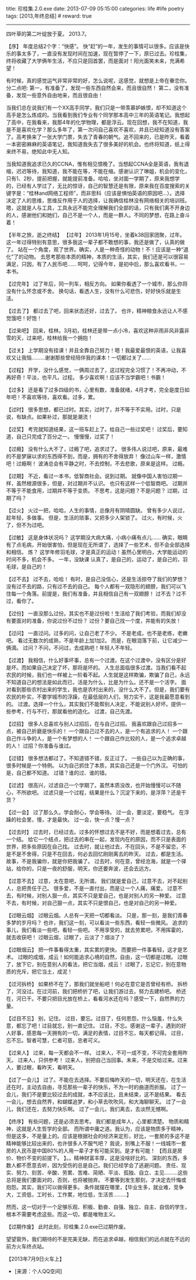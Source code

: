 title: 珍桂集.2.0.exe
date: 2013-07-09 05:15:00
categories: life #life poetry
tags: [2013,年终总结]  # <!--more-->
reward: true

---

四叶草的第二叶绽放于夏。
2013.7。

<!--more-->

【序】
年度总结2个字：“快感”。
快“赶”的一年，发生的事情可以很多。应该是快乐的事太多了，一直没有发现时间在加速，现在暂停了一下，原已过去。珍桂集，终将收藏了大学俩年生活，不应只是回首罢，而是面对！阳光面笑未来，充满希望！

有时候，真的感觉运气非常非常的好，怎么说呢，这感觉，就想是上帝在眷恋你。分二点吧:
第一，有准备了，发现一些东西自然会来，而且很自然！
第二，没有准备，发现一些意外自由地来，而且很自由！

当我们总在说我们有一个XX高手同学，我们只是一带羡慕妒嫉恨，却不知道这个高手是怎么炼成的。当我看到我们专业有个同学那本高中三年的英语笔记。我想起了高中，在我看来，我那4年的化学物理，都是浮云。现在回想，我不在知道，我是不是喜欢化学？那么多年了，第一次问自己喜欢不喜欢，并且已经知道没有答案了。高考换来了一张大学门票，失去了青春的朝气。追不回来的，已是昨天，看着一本密密麻麻的英语笔记，我知道我失去了很多美好的机会。也终将知道，纸上得来终不易，绝知此中无人知。

当我知道我追求已久的CCNA，惟有相见恨晚了。当想起CCNA全是英语，我有退缩，迟迟等待，我知道，我不能在等，不能在缩。感谢认识了琳姐，机会的变化，只有1、2秒，提前把握，就能提前准备。哈哈，坐对面一学期了，原来我想学的，已经有人学过了，无比的惊讶，自己的智慧还是有限，原来我在百度搜索的关键字是：“桂林and网络工程师”，而非思科（应该是惧怕英语的原因吧…）。选择决定了人的思维，思维反作用于人的选择，让我确信桂林没有网络相关的培训班。嗯，这就是人与工具，工具永远不能完全理解我们全部的话，只有我们离不开身边的人，感谢他们和她们，自己不是一个人，而是一群人。不同的梦想，在路上奋斗着！


【半年之旅，逝之终结】
【过年】
2013年1月15号，坐着k38回家团聚，过年。
这一年过得特别有意思，很多我这一辈子都不敢想的事，我还是做了，认真的做了。
站在一个角度，观了世界。确实，人是一种奇怪的动物！不！应该是一种“退化”了的动物。
去思考那些本质的精神，本质的生活，其实，我们还是可以很容易满足，只因，有了人民币吧……
呵呵，记得今年，是初中后，那么喜欢看书，一本书。

【过完年】
过了年后，同一列车，相反方向。
如果你看透了一个城市，那么你将没有什么怀念或不舍。
换句话，看透人生，没有什么可悲伤，好好快乐就是生活。

【过去了】
都过去了吧，回来状态还好，过去了。
也许，精神粮食永远让人不感觉饿吧！好饱！

【过来吧】
回来，桂林。3月初，桂林还是带一点小冷，喜欢这种非雨非风非露非雪的天，过来吧，桂林给我一个拥抱！

【过关】
上学期没有挂课！并且全靠自己努力！嗯！我最爱最恨的英语，让我喜欢又让我恼………谢谢那些曾经陪伴我的课本！一切都过关了……

【过程】
开学，没什么感觉，一俩周过去了，这过程完全习惯了！不再冲动，不再好奇！平淡，也平凡，过程。
多少喜欢啊！应该不当学霸吧！书霸！

【过多】
还是看了过多四级的书，心里有数，准备就绪，4月才考，完全是度日如年吧！不喜欢等待，喜欢看。过多，累。

【过时】
很多思想，都已过时。其实，过时了，并不等于不实用。过时，只是说，有缺点。如果补过，那就是潮流！

【过奖】
考完就知道结果，这一班车赶上了。给自己一些过奖吧！
过奖后，要知道，自己只完成了百分之一。
慢慢慢，过奖了！

【过瘾】
没有什么大不了，过瘾了吧，追求过了。
很多伟人说过吧，原来，最难的不是梦寐以求的东西得不到，而是，拥有的不舍得放弃！
像过山车一样，激情吧！过瘾啊！
波涛总会有平静之时，不去控制，不去悲歌，原来是这样。
过瘾。

【过期】
不近，看过一本书，低智商社会。说到过期。
就像中国人害怕过期一样，虽然根源很多，但是，对过期并不认识。
也只有这样一个低智商吧。
过期并不等于不能食用，过期并不等于变质。
不思考，这是问题？不是问题？
过期，过期了吗？

【过火】
火过一把，哈哈，人生的事情，总像月有阴晴圆缺。
曾有多少人说过，趁年轻，多做事。
但是，生活的琐事，又把多少人架锁了。
过火，有时候，火了，但不为过吧。

【过敏】
这是身体状况吗？
这学期没大病大痛，小病小痛有点儿……
确实，眼睛有了点毛病，开始很害怕，但是现在无所谓了，选择了一些艺术，但不会全部选择和相信。
炼？
这学年修羽毛球，才是真正的运动！虽然心里明白，大学能运动的时间不多，机会不多。
一年，没缺课
认真了，是自己的，运动了，是自己的，羽毛球，是自己的！

【过不去】
过不去，哈哈！
有时，是自己没信心，还是生活掠夺了我们的梦想？
没有过不去的路，只有过不去的自己。
每个人都有一双隐形的翅膀，我们可以飞住每一个角落。前提是，我们有准备，并且相信自己有一双翅膀！
过不去？过不过，看你了。

【过份】
一直没那么过份。其实也不是过份啦！生活给了我们考验，而我们却没有要面对的准备，你说过份不过份？
过份？要自己找一个度，并能有的矢放！

【过问】
一直过问。过多的问，让自己老了不少。
不是老成，也不是老练，老嫩吧。
看过无数次的成熟，不是年龄上加1加2。
而是，在眼泪落下前，让它减少一俩滴。
过问？不问，不问过，去成熟吧！年轻人不年轻。

【过渡】
我相信，什么好事坏事，总有一个过渡。在这个过渡中，没有区分是好是坏。而如果自己决定了坏，那将是坏的。
人生总面临很多过渡。当我们看不起农民的时候，我们也一样被上一阶看不起。人生就是这样欺骗，欺骗了自己，永远不知道自己的想法是如此而已，活是为什么，比是为什么。还不是一个活字。
面对看到那些农村出来的学生，我也是农村出来的，没什么大不了。但是，我们要有农民的朴实，不要学城市的浮躁，在最低层的人们，努力实干，这是我最愿意看到的。
过渡。选择一个什么，其实我们不能帮别人决定，不能说别人好坏。提供一些参考，行与不行，那就看他的造化。
过渡，自己先渡。

【过招】
很多人总喜欢与别人过招后，在与自己过招。
我喜欢跟自己过招多一点，被自己折磨是快乐的！
一个跟自己过不去的人，是一个有追求的人！
一个跟自己作斗争的人，是一个有梦想的人！
一个跟自己作比较的人，是一个追求卓越的人！
过招？你准备与谁过。

【过错】
很多想法都过了。不知道错不错，反正过了。
一些自己以为正确的事，很多时候是一个特例。
以为自己抓住了本质，其实自己还是一个门外汉。
可怕的是，自己都不知道。
过错？谁的过、谁的错。

【过滤】
很高兴，过滤自己一个学期了。虽然本质没改，也开始慢慢可以不随心，不所欲吧。
过滤只是一个过程，结果是什么？沉淀下来的，是浮萍？还是干货？

【过一会】
过了那么久。学会耐心，学会等待。
过一会，要淡定，要稳气。
在浮躁的社会里，慢，才是最快。
过一会，快一点？慢一点？

【过去时】
过去时，已经过去。过多的怀想过去不是不好，而是想着过去，总有一个结。
给它一个结点，把过去的串在一起，发现内在的原因，而不只是表面的世界，把多些原因在自己找。
过去时，就让他过去，不在回头，不是不留恋，不是不是不舍得，只是不在回去，何必去回忆刚刚离去的昨天。
过去，都是生活。故事，不是我骗你，就是你把我骗了。
过去时，何在意，曾经沧海，就是一个驿站，给你的，只是一夜的舒服，明天，你还要奔波，还会去远方。

【过意不去】
过意，太在意吧，无所谓。
我们就是爱自己，过意不去，对不起别人，总把责任于己。
很多爱，不是一直付出，而是让一个人痛，痛爱。
过意不去，有时候，对别人狠一点，其实不只是爱自己，也是对别人的另一种爱。
过意不去，有时候，对自己狠一点，其实不只是恨自己，也是对自己的另一种爱。

【过眼云烟】
过眼云烟。人总有一天把一切都看淡。
只是，那一刻，是我们青春多梦的岁月吗？
也许，我们这一刻，可以看淡一些东西，看轻一些微风。
追求的事儿，我们看淡一些吧，看轻一些吧。
不用享受的，就去劳累吧，不用挥霍的，就去收获吧！
过眼云烟，过眼了，云淡了？烟淡了？

【过眼烟云】
把一件事看得太重，其实累的更快。
而要把一件事看轻，这才是艺术。
过眼的成烟，成云！如何能追求心境的自然，自由，这一切都是过眼。
过眼了，放下它，别在意别人的看法，把它当烟，成云！
过眼了，忘记它，别在意物质的充斥，把它当土，成泥！

【过河拆桥】
如果桥不在了，那我们就坐船吧！何必在意它是否曾经有桥。
拆桥了，河没过。在过河前，我们把桥折了吧，让我们游过去，努力去建桥吧。
桥还在，河已干。不要只把目光放在桥上，看看河水还在吗？感受一下，自然界的力量。

【过目不忘】
别，记住。
过目，要忘。过目了，任何恩怨，什么恼羞，什么失意，都忘了吧！过目就忘，别一直记住。
过目，不忘。感谢这一辈子，遇到的好人好事，感恩每一天拥有的一切，满足的表情，过目不忘，每天都记得。
过目，忘不忘。智者可慧，仁者可慈，忠者可义。

【过来人】
过来，每一天都会不一样。
过来人，不可一成不变，不可完全套用昨天。
过来人，只供参考！
过来人，别把自己当回事。未来，不是交给过来。过来人，要过眼，看昨天，看明天。

【过了一会儿】
过了。不能在去选择。不要后悔昨天的一切，明天还在，在生活还在时，主动去自由，寻觅那些一辈子的快乐，不为一时的曲道而折服。
过了一会儿，我们不是要比较过去的成就，本不应该比，且未结束，这不是结果。
看去一会儿，想去自然界，和蝴蝶追梦，和小草去吹吹风，和大海聊聊天。
过了一会儿，我们还在，去努力快乐啊。
过了一会儿，我们离去，去淡然无憾啊。

【终序】
有些问题，还是必须去思考。
我们都是成年人，心里都清楚。
物质和精神，这就是人生哲学的全部。
而所谓中庸之道。我认为，应该是物质多于精神，但是这多，不是量上的。应该是根据社会的经济来定形，好比，一套房的多这不是精神能够比较出来的，也许很多人不服气吧？
我说，别嘴上不服！一线城市一套房的人民币是中国80%的人用一辈子才有可能买到。是才有可能！
【而且是房价、物价不变的前提下。
】。。精神财富丰厚，这是没啥好比的。
深刻的东西，多数人都不愿意去听，因为受伤的总是自己。我们已经学会了逃避问题。
责任、现实、努力、刻苦、辛酸、劳累、苦难、简陋、平淡、孤独、自立、主见………这些总将是我们要面对的，否则，也将被抛弃。
不要等到发生那刻，才决定去忏悔或抱怨。其实，我们可以做得更多。
条件就摆在哪里，【毕业生多，就业难，竞争大，工资低，工时长，工作累，地位低，生活苦………】

然而，这一切对于一个足够乐观、积极、勤奋、自强、独立、自主、自信的学生，根本不需要考虑这些。而这一切，都是唯物主义。


【过期作废】
此时此刻，珍桂集.2.0.exe已过期作废。

望望窗外，我们期待的不是完美无缺，而在追求卓越，相信我们的远点就在不远的前方火车终点站。

【2013年7月9日火车上】


- [来源：个人QQ空间]